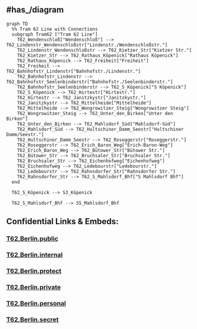 
## #has_/diagram 


```mermaid
graph TD
  %% Tram 62 Line with Connections
  subgraph Tram62 ["Tram 62 Line"]
    T62_Wendenschloß["Wendenschloß"] --> T62_Lindenstr_Wendenschloßstr["Lindenstr./Wendenschloßstr."]
    T62_Lindenstr_Wendenschloßstr --> T62_Kietzer_Str["Kietzer Str."]
    T62_Kietzer_Str --> T62_Rathaus_Köpenick["Rathaus Köpenick"]
    T62_Rathaus_Köpenick --> T62_Freiheit["Freiheit"]
    T62_Freiheit --> T62_Bahnhofstr_Lindenstr["Bahnhofstr./Lindenstr."]
    T62_Bahnhofstr_Lindenstr --> T62_Bahnhofstr_Seelenbinderstr["Bahnhofstr./Seelenbinderstr."]
    T62_Bahnhofstr_Seelenbinderstr --> T62_S_Köpenick["S Köpenick"]
    T62_S_Köpenick --> T62_Hirtestr["Hirtestr."]
    T62_Hirtestr --> T62_Janitzkystr["Janitzkystr."]
    T62_Janitzkystr --> T62_Mittelheide["Mittelheide"]
    T62_Mittelheide --> T62_Wongrowitzer_Steig["Wongrowitzer Steig"]
    T62_Wongrowitzer_Steig --> T62_Unter_den_Birken["Unter den Birken"]
    T62_Unter_den_Birken --> T62_Mahlsdorf_Süd["Mahlsdorf-Süd"]
    T62_Mahlsdorf_Süd --> T62_Hultschiner_Damm_Seestr["Hultschiner Damm/Seestr."]
    T62_Hultschiner_Damm_Seestr --> T62_Roseggerstr["Roseggerstr."]
    T62_Roseggerstr --> T62_Erich_Baron_Weg["Erich-Baron-Weg"]
    T62_Erich_Baron_Weg --> T62_Bütower_Str["Bütower Str."]
    T62_Bütower_Str --> T62_Bruchsaler_Str["Bruchsaler Str."]
    T62_Bruchsaler_Str --> T62_Eichenhofweg["Eichenhofweg"]
    T62_Eichenhofweg --> T62_Ledebourstr["Ledebourstr."]
    T62_Ledebourstr --> T62_Rahnsdorfer_Str["Rahnsdorfer Str."]
    T62_Rahnsdorfer_Str --> T62_S_Mahlsdorf_Bhf["S Mahlsdorf Bhf"]
  end

  T62_S_Köpenick --> S3_Köpenick

  T62_S_Mahlsdorf_Bhf --> S5_Mahlsdorf_Bhf

```




## Confidential Links & Embeds: 

### [T62,Berlin.public](/_public/\Earth\Continent\Europe\Europe~Central\Germany\Germany~West\State~Berlin\cities~Berlin\cities~Berlin\Berlin-city\Tram,BerlinT62,Berlin.public.md) 

### [T62,Berlin.internal](/_internal/\Earth\Continent\Europe\Europe~Central\Germany\Germany~West\State~Berlin\cities~Berlin\cities~Berlin\Berlin-city\Tram,BerlinT62,Berlin.internal.md) 

### [T62,Berlin.protect](/_protect/\Earth\Continent\Europe\Europe~Central\Germany\Germany~West\State~Berlin\cities~Berlin\cities~Berlin\Berlin-city\Tram,BerlinT62,Berlin.protect.md) 

### [T62,Berlin.private](/_private/\Earth\Continent\Europe\Europe~Central\Germany\Germany~West\State~Berlin\cities~Berlin\cities~Berlin\Berlin-city\Tram,BerlinT62,Berlin.private.md) 

### [T62,Berlin.personal](/_personal/\Earth\Continent\Europe\Europe~Central\Germany\Germany~West\State~Berlin\cities~Berlin\cities~Berlin\Berlin-city\Tram,BerlinT62,Berlin.personal.md) 

### [T62,Berlin.secret](/_secret/\Earth\Continent\Europe\Europe~Central\Germany\Germany~West\State~Berlin\cities~Berlin\cities~Berlin\Berlin-city\Tram,BerlinT62,Berlin.secret.md)

